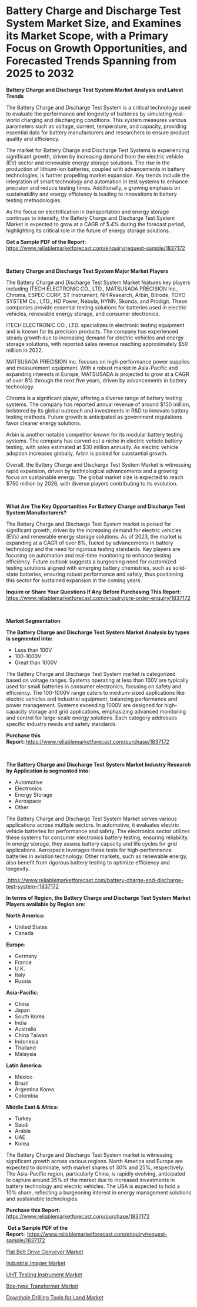 <p><h1>Battery Charge and Discharge Test System Market Size, and Examines its Market Scope, with a Primary Focus on Growth Opportunities, and Forecasted Trends Spanning from 2025 to 2032</h1></p><p><strong>Battery Charge and Discharge Test System Market Analysis and Latest Trends</strong></p>
<p><p>The Battery Charge and Discharge Test System is a critical technology used to evaluate the performance and longevity of batteries by simulating real-world charging and discharging conditions. This system measures various parameters such as voltage, current, temperature, and capacity, providing essential data for battery manufacturers and researchers to ensure product quality and efficiency.</p><p>The market for Battery Charge and Discharge Test Systems is experiencing significant growth, driven by increasing demand from the electric vehicle (EV) sector and renewable energy storage solutions. The rise in the production of lithium-ion batteries, coupled with advancements in battery technologies, is further propelling market expansion. Key trends include the integration of smart technology and automation in test systems to enhance precision and reduce testing times. Additionally, a growing emphasis on sustainability and energy efficiency is leading to innovations in battery testing methodologies.</p><p>As the focus on electrification in transportation and energy storage continues to intensify, the Battery Charge and Discharge Test System Market is expected to grow at a CAGR of 5.4% during the forecast period, highlighting its critical role in the future of energy storage solutions.</p></p>
<p><strong>Get a Sample PDF of the Report:&nbsp;</strong> <a href="https://www.reliablemarketforecast.com/enquiry/request-sample/1837172?utm_campaign=1888&utm_medium=2&utm_source=Github&utm_content=ia&utm_term=12042025&utm_id=battery-charge-and-discharge-test-system">https://www.reliablemarketforecast.com/enquiry/request-sample/1837172</a></p>
<p>&nbsp;</p>
<p><strong>Battery Charge and Discharge Test System Major Market Players</strong></p>
<p><p>The Battery Charge and Discharge Test System Market features key players including ITECH ELECTRONIC CO., LTD., MATSUSADA PRECISION Inc., Chroma, ESPEC CORP, ST Instrument, NH Research, Arbin, Bitrode, TOYO SYSTEM Co., LTD., HD Power, Nebula, HYNN, Skonda, and Prodigit. These companies provide essential testing solutions for batteries used in electric vehicles, renewable energy storage, and consumer electronics.</p><p>ITECH ELECTRONIC CO., LTD. specializes in electronic testing equipment and is known for its precision products. The company has experienced steady growth due to increasing demand for electric vehicles and energy storage solutions, with reported sales revenue reaching approximately $50 million in 2022.</p><p>MATSUSADA PRECISION Inc. focuses on high-performance power supplies and measurement equipment. With a robust market in Asia-Pacific and expanding interests in Europe, MATSUSADA is projected to grow at a CAGR of over 8% through the next five years, driven by advancements in battery technology.</p><p>Chroma is a significant player, offering a diverse range of battery testing systems. The company has reported annual revenue of around $150 million, bolstered by its global outreach and investments in R&D to innovate battery testing methods. Future growth is anticipated as government regulations favor cleaner energy solutions.</p><p>Arbin is another notable competitor known for its modular battery testing systems. The company has carved out a niche in electric vehicle battery testing, with sales estimated at $30 million annually. As electric vehicle adoption increases globally, Arbin is poised for substantial growth.</p><p>Overall, the Battery Charge and Discharge Test System Market is witnessing rapid expansion, driven by technological advancements and a growing focus on sustainable energy. The global market size is expected to reach $750 million by 2026, with diverse players contributing to its evolution.</p></p>
<p>&nbsp;</p>
<p><strong>What Are The Key Opportunities For Battery Charge and Discharge Test System Manufacturers?</strong></p>
<p><p>The Battery Charge and Discharge Test System market is poised for significant growth, driven by the increasing demand for electric vehicles (EVs) and renewable energy storage solutions. As of 2023, the market is expanding at a CAGR of over 8%, fueled by advancements in battery technology and the need for rigorous testing standards. Key players are focusing on automation and real-time monitoring to enhance testing efficiency. Future outlook suggests a burgeoning need for customized testing solutions aligned with emerging battery chemistries, such as solid-state batteries, ensuring robust performance and safety, thus positioning this sector for sustained expansion in the coming years.</p></p>
<p><strong>Inquire or Share Your Questions If Any Before Purchasing This Report:</strong> <a href="https://www.reliablemarketforecast.com/enquiry/pre-order-enquiry/1837172?utm_campaign=1888&utm_medium=2&utm_source=Github&utm_content=ia&utm_term=12042025&utm_id=battery-charge-and-discharge-test-system">https://www.reliablemarketforecast.com/enquiry/pre-order-enquiry/1837172</a></p>
<p>&nbsp;</p>
<p><strong>Market Segmentation</strong></p>
<p><strong>The Battery Charge and Discharge Test System Market Analysis by types is segmented into:</strong></p>
<p><ul><li>Less than 100V</li><li>100-1000V</li><li>Great than 1000V</li></ul></p>
<p><p>The Battery Charge and Discharge Test System market is categorized based on voltage ranges. Systems operating at less than 100V are typically used for small batteries in consumer electronics, focusing on safety and efficiency. The 100-1000V range caters to medium-sized applications like electric vehicles and industrial equipment, balancing performance and power management. Systems exceeding 1000V are designed for high-capacity storage and grid applications, emphasizing advanced monitoring and control for large-scale energy solutions. Each category addresses specific industry needs and safety standards.</p></p>
<p><strong>Purchase this Report:&nbsp;</strong><a href="https://www.reliablemarketforecast.com/purchase/1837172?utm_campaign=1888&utm_medium=2&utm_source=Github&utm_content=ia&utm_term=12042025&utm_id=battery-charge-and-discharge-test-system">https://www.reliablemarketforecast.com/purchase/1837172</a></p>
<p>&nbsp;</p>
<p><strong>The Battery Charge and Discharge Test System Market Industry Research by Application is segmented into:</strong></p>
<p><ul><li>Automotive</li><li>Electronics</li><li>Energy Storage</li><li>Aerospace</li><li>Other</li></ul></p>
<p><p>The Battery Charge and Discharge Test System Market serves various applications across multiple sectors. In automotive, it evaluates electric vehicle batteries for performance and safety. The electronics sector utilizes these systems for consumer electronics battery testing, ensuring reliability. In energy storage, they assess battery capacity and life cycles for grid applications. Aerospace leverages these tests for high-performance batteries in aviation technology. Other markets, such as renewable energy, also benefit from rigorous battery testing to optimize efficiency and longevity.</p></p>
<p><a href="https://www.reliablemarketforecast.com/battery-charge-and-discharge-test-system-r1837172?utm_campaign=1888&utm_medium=2&utm_source=Github&utm_content=ia&utm_term=12042025&utm_id=battery-charge-and-discharge-test-system">&nbsp;https://www.reliablemarketforecast.com/battery-charge-and-discharge-test-system-r1837172</a></p>
<p><strong>In terms of Region, the Battery Charge and Discharge Test System Market Players available by Region are:</strong></p>
<p>
    <p> <strong> North America: </strong>
        <ul>
            <li>United States</li>
            <li>Canada</li>
        </ul>
        </p> 
    <p> <strong> Europe: </strong>
        <ul>
            <li>Germany</li>
            <li>France</li>
            <li>U.K.</li>
            <li>Italy</li>
            <li>Russia</li>
        </ul>
        </p> 
    <p> <strong> Asia-Pacific: </strong>
        <ul>
            <li>China</li>
            <li>Japan</li>
            <li>South Korea</li>
            <li>India</li>
            <li>Australia</li>
            <li>China Taiwan</li>
            <li>Indonesia</li>
            <li>Thailand</li>
            <li>Malaysia</li>
        </ul>
        </p> 
    <p> <strong> Latin America: </strong>
        <ul>
            <li>Mexico</li>
            <li>Brazil</li>
            <li>Argentina Korea</li>
            <li>Colombia</li>
        </ul>
        </p> 
    <p> <strong> Middle East & Africa: </strong>
        <ul>
            <li>Turkey</li>
            <li>Saudi</li>
            <li>Arabia</li>
            <li>UAE</li>
            <li>Korea</li>
        </ul>
    </p>
    </p>
<p><p>The Battery Charge and Discharge Test System market is witnessing significant growth across various regions. North America and Europe are expected to dominate, with market shares of 30% and 25%, respectively. The Asia-Pacific region, particularly China, is rapidly evolving, anticipated to capture around 35% of the market due to increased investments in battery technology and electric vehicles. The USA is expected to hold a 10% share, reflecting a burgeoning interest in energy management solutions and sustainable technologies.</p></p>
<p><strong>Purchase this Report: </strong><a href="https://www.reliablemarketforecast.com/purchase/1837172?utm_campaign=1888&utm_medium=2&utm_source=Github&utm_content=ia&utm_term=12042025&utm_id=battery-charge-and-discharge-test-system">https://www.reliablemarketforecast.com/purchase/1837172</a></p>
<p>&nbsp;<strong>Get a Sample PDF of the Report:&nbsp;&nbsp;</strong><a href="https://www.reliablemarketforecast.com/enquiry/request-sample/1837172?utm_campaign=1888&utm_medium=2&utm_source=Github&utm_content=ia&utm_term=12042025&utm_id=battery-charge-and-discharge-test-system">https://www.reliablemarketforecast.com/enquiry/request-sample/1837172</a></p>
<p><strong></strong></p>
<p><p><a href="https://github.com/cordaysamaya/Market-Research-Report-List-1/blob/main/flat-belt-drive-conveyor-market.md?utm_campaign=1888&utm_medium=2&utm_source=Github&utm_content=ia&utm_term=12042025&utm_id=battery-charge-and-discharge-test-system">Flat Belt Drive Conveyor Market</a></p><p><a href="https://github.com/rvadencho/Market-Research-Report-List-1/blob/main/industrial-imager-market.md?utm_campaign=1888&utm_medium=2&utm_source=Github&utm_content=ia&utm_term=12042025&utm_id=battery-charge-and-discharge-test-system">Industrial Imager Market</a></p><p><a href="https://github.com/muoioconzej8/Market-Research-Report-List-1/blob/main/uht-testing-instrument-market.md?utm_campaign=1888&utm_medium=2&utm_source=Github&utm_content=ia&utm_term=12042025&utm_id=battery-charge-and-discharge-test-system">UHT Testing Instrument Market</a></p><p><a href="https://github.com/obajimlaweh59/Market-Research-Report-List-1/blob/main/box-type-transformer-market.md?utm_campaign=1888&utm_medium=2&utm_source=Github&utm_content=ia&utm_term=12042025&utm_id=battery-charge-and-discharge-test-system">Box-type Transformer Market</a></p><p><a href="https://github.com/botocniveda/Market-Research-Report-List-1/blob/main/downhole-drilling-tools-for-land-market.md?utm_campaign=1888&utm_medium=2&utm_source=Github&utm_content=ia&utm_term=12042025&utm_id=battery-charge-and-discharge-test-system">Downhole Drilling Tools for Land Market</a></p></p>